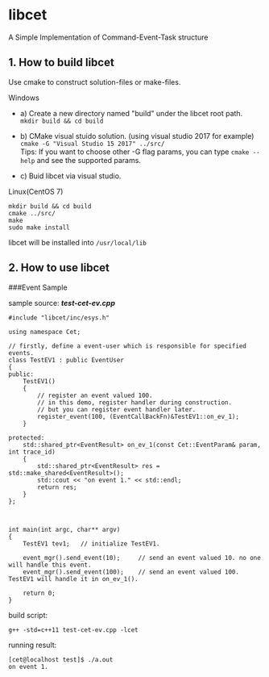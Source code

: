 # libcet
A Simple Implementation of Command-Event-Task structure

## 1. How to build libcet
Use cmake to construct solution-files or make-files.

Windows

- a) Create a new directory named "build" under the libcet root path.    
`mkdir build && cd build`

- b) CMake visual stuido solution. (using visual studio 2017 for example)   
`cmake -G "Visual Studio 15 2017" ../src/`   
Tips: If you want to choose other -G flag params, you can type `cmake --help` and see the supported params.

- c) Buid libcet via visual studio.

Linux(CentOS 7)

	mkdir build && cd build
	cmake ../src/
	make
	sudo make install

libcet will be installed into `/usr/local/lib`


## 2. How to use libcet
###Event Sample

sample source: *__test-cet-ev.cpp__*

	#include "libcet/inc/esys.h"
	
	using namespace Cet;
	
	// firstly, define a event-user which is responsible for specified events.
	class TestEV1 : public EventUser
	{
	public:
		TestEV1()
		{
			// register an event valued 100.
			// in this demo, register handler during construction.
			// but you can register event handler later.
			register_event(100, (EventCallBackFn)&TestEV1::on_ev_1);
		}
	
	protected:
		std::shared_ptr<EventResult> on_ev_1(const Cet::EventParam& param, int trace_id)
		{
			std::shared_ptr<EventResult> res = std::make_shared<EventResult>();
			std::cout << "on event 1." << std::endl;
			return res;
		}
	};
	
	
	
	int main(int argc, char** argv)
	{
		TestEV1 tev1;	// initialize TestEV1.
	
		event_mgr().send_event(10);		// send an event valued 10. no one will handle this event.
		event_mgr().send_event(100);	// send an event valued 100. TestEV1 will handle it in on_ev_1().
	
	    return 0;
	}

build script:

	g++ -std=c++11 test-cet-ev.cpp -lcet


running result:

	[cet@localhost test]$ ./a.out 
	on event 1.


